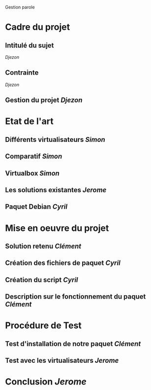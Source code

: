 Gestion parole 

# Cadre du projet
## Intitulé du sujet 
*Djezon*
    
## Contrainte 
*Djezon*
    
## Gestion du projet *Djezon*
    
# Etat de l'art

## Différents virtualisateurs *Simon*
    
## Comparatif *Simon*
    
## Virtualbox *Simon*
    
## Les solutions existantes *Jerome*
    
## Paquet Debian *Cyril*
    
# Mise en oeuvre du projet

## Solution retenu *Clément*
    
## Création des fichiers de paquet *Cyril*
    
## Création du script *Cyril*
    
## Description sur le fonctionnement du paquet *Clément*
    
# Procédure de Test

## Test d'installation de notre paquet *Clément*
    
## Test avec les virtualisateurs *Jerome*
    
# Conclusion *Jerome*
